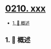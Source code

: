 # [0210. xxx](https://github.com/Tdahuyou/TNotes.leetcode/tree/main/notes/0210.%20xxx)

<!-- region:toc -->

- [1. 📝 概述](#1--概述)

<!-- endregion:toc -->

## 1. 📝 概述
